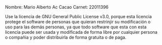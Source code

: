 Nombre: Mario Alberto Ac Cacao
Carnet: 22011396

Use la licencia de GNU General Public License v3.0, porque esta licencia protege el software de personas que quieran restrinjir su modificación o uso para las demás personas, ya que todo software que esta con esta licencia puede ser usada y modificada de forma libre por cualquier persona o compañia y poder distribuirla de forma gratuita o de paga.